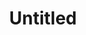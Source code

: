 ---
ee_id_thing: '4458'
site: '1'
type: '2'
inv_num: 2018-104
add_credit:
url: 2018-104-untitled
title: Untitled
year: '2018'
display_year: '2018'
medium: Raspberry on Somerset paper
dims: 11 x 7.5 in
pitch:
ps:
live_url:
youtube:
https://github.com/coryarcangel/alu:
imgs: untitled-2018-104-db-ih--2kAV.jpg
subheading:
download:
commission:
related:
layout: things-i-made
---